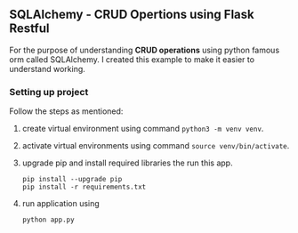 ## SQLAlchemy - CRUD Opertions using Flask Restful

For the purpose of understanding **CRUD operations** using python famous orm called SQLAlchemy. I created this example to make it easier to understand working. 

### Setting up project
Follow the steps as mentioned:

1. create virtual environment using command `python3 -m venv venv`.
2. activate virtual environments using command  `source venv/bin/activate`.
3. upgrade pip and install required libraries the run this app. 
	
	```
	pip install --upgrade pip
	pip install -r requirements.txt
	```	
	
4. run application using 

	```
	python app.py
	```
